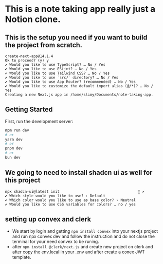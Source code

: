 # This is a note taking app really just a Notion clone.

## This is the setup you need if you want to build the project from scratch.
```
create-next-app@14.1.4
Ok to proceed? (y) y
✔ Would you like to use TypeScript? … No / Yes
✔ Would you like to use ESLint? … No / Yes
✔ Would you like to use Tailwind CSS? … No / Yes
✔ Would you like to use `src/` directory? … No / Yes
✔ Would you like to use App Router? (recommended) … No / Yes
✔ Would you like to customize the default import alias (@/*)? … No / Yes
Creating a new Next.js app in /home/slimy/Documents/note-taking-app.
```

## Getting Started

First, run the development server:

```bash
npm run dev
# or
yarn dev
# or
pnpm dev
# or
bun dev
```

## We going to need to install shadcn ui as well for this project
```
npx shadcn-ui@latest init                                     ✔ 
✔ Which style would you like to use? › Default
✔ Which color would you like to use as base color? › Neutral
✔ Would you like to use CSS variables for colors? … no / yes

```

## setting up convex and clerk
- We start by login and getting ```npm install convex``` into your nextjs project and run npx convex dev and follow the instruction and do not close the terminal for your need convex to be runing.
- after ```npm install @clerk/next.js``` and create new project on clerk and after copy the env.local in your .env and after create a conex JWT template.